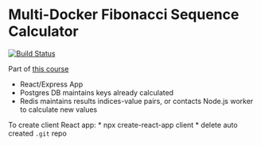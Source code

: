 # Multi-Docker Fibonacci Sequence Calculator

[![Build Status](https://travis-ci.org/AndLydakis/FibCalc.svg?branch=master)](https://travis-ci.org/AndLydakis/FibCalc)

Part of [this course](https://github.com/AndLydakis/DockerK8s)

* React/Express App
* Postgres DB maintains keys already calculated
* Redis maintains results indices-value pairs, or contacts Node.js worker to calculate new values

To create client React app:
    * npx create-react-app client
    * delete auto created ```.git``` repo